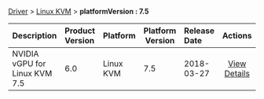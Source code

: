 
[Driver](/README.md)  >  [Linux KVM](/index/Driver/Linux_KVM.md)  >  **platformVersion : 7.5**



| Description            | Product Version    | Platform                | Platform Version           | Release Date           |             Actions              |
| ---------------------- | :----------------- | :---------------------- | -------------------------- | :--------------------- | :------------------------------: |
| NVIDIA vGPU for Linux KVM 7.5 | 6.0 | Linux KVM | 7.5 | 2018-03-27 | [View Details](/details/5588eb_NVIDIA_vGPU_for_Linux_KVM_7.5.md) |
